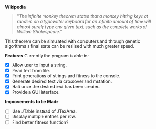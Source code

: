 **Wikipedia**
> "_The infinite monkey theorem states that a monkey hitting keys at random on a typewriter keyboard for an infinite amount of time will almost surely type any given text, such as the complete works of William Shakespeare."_

This theorem can be simulated with computers and through genetic algorithms a final state can be realised with much greater speed.

**Features**
Currently the program is able to:
- [x] Allow user to input a string.
- [x] Read text from file.
- [x] Print generations of strings and fitness to the console.
- [x] Generate desired text via crossover and mutation.
- [x] Halt once the desired text has been created.
- [x] Provide a GUI interface.

**Improvements to be Made**
- [ ] Use JTable instead of JTexArea.
- [ ] Display multiple entries per row.
- [ ] Find better fitness function?
